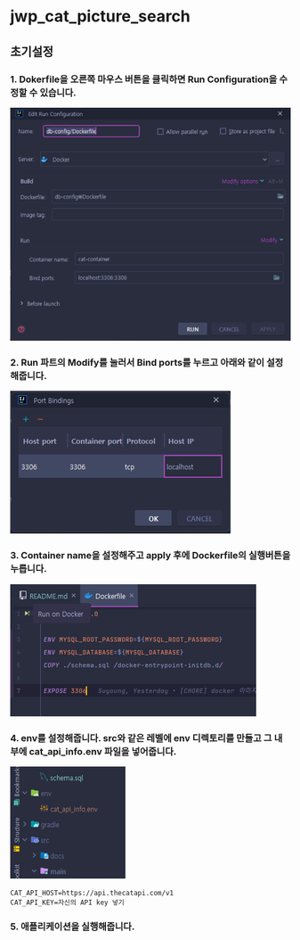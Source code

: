# jwp_cat_picture_search

## 초기설정

### 1. Dokerfile을 오른쪽 마우스 버튼을 클릭하면 Run Configuration을 수정할 수 있습니다.

![](.github/picture/run_configuration.png)

### 2. Run 파트의 Modify를 눌러서 Bind ports를 누르고 아래와 같이 설정해줍니다.

![](.github/picture/port_binding.png)

### 3. Container name을 설정해주고 apply 후에 Dockerfile의 실행버튼을 누릅니다.

![](.github/picture/docker_run.png)

### 4. env를 설정해줍니다. src와 같은 레벨에 env 디렉토리를 만들고 그 내부에 cat_api_info.env 파일을 넣어줍니다.

![](.github/picture/env_directory.png)

```aidl
CAT_API_HOST=https://api.thecatapi.com/v1
CAT_API_KEY=자신의 API key 넣기
```

### 5. 애플리케이션을 실행해줍니다.